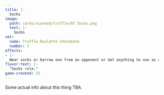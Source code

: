 ```yaml
---
title: |-
  Socks
image: 
  path: cards/scanned/truffle/07 Socks.png
  text: |-
    Socks
set:
  name: Truffle Roulette Checkmate
  number: 7
effects: 
- |-
  Wear socks or borrow one from an opponent or Get anything to use as a sock.
flavor-text: |-
  "Socks rule."
game-created: 33
---
```

Some actual info about this thing TBA.
